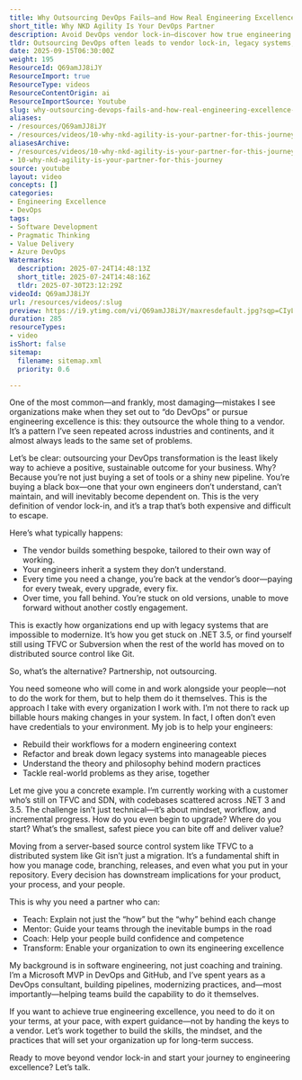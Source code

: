 ```yaml
---
title: Why Outsourcing DevOps Fails—and How Real Engineering Excellence Starts With Your Team
short_title: Why NKD Agility Is Your DevOps Partner
description: Avoid DevOps vendor lock-in—discover how true engineering excellence starts with partnership, not outsourcing. Ready to transform your team?
tldr: Outsourcing DevOps often leads to vendor lock-in, legacy systems, and teams that cannot maintain or evolve their own tools. Real engineering excellence comes from building internal capability through partnership, where experts mentor and guide your team to modernize workflows and systems themselves. Invest in developing your engineers’ skills and mindset so your organization can achieve sustainable progress and avoid costly dependencies.
date: 2025-09-15T06:30:00Z
weight: 195
ResourceId: Q69amJJ8iJY
ResourceImport: true
ResourceType: videos
ResourceContentOrigin: ai
ResourceImportSource: Youtube
slug: why-outsourcing-devops-fails-and-how-real-engineering-excellence-starts-with-your-team
aliases:
- /resources/Q69amJJ8iJY
- /resources/videos/10-why-nkd-agility-is-your-partner-for-this-journey
aliasesArchive:
- /resources/videos/10-why-nkd-agility-is-your-partner-for-this-journey
- 10-why-nkd-agility-is-your-partner-for-this-journey
source: youtube
layout: video
concepts: []
categories:
- Engineering Excellence
- DevOps
tags:
- Software Development
- Pragmatic Thinking
- Value Delivery
- Azure DevOps
Watermarks:
  description: 2025-07-24T14:48:13Z
  short_title: 2025-07-24T14:48:16Z
  tldr: 2025-07-30T23:12:29Z
videoId: Q69amJJ8iJY
url: /resources/videos/:slug
preview: https://i9.ytimg.com/vi/Q69amJJ8iJY/maxresdefault.jpg?sqp=CIyL2sMG&rs=AOn4CLAqAjCqErZza-TnE1FY9R9dVLBveA
duration: 285
resourceTypes:
- video
isShort: false
sitemap:
  filename: sitemap.xml
  priority: 0.6

---
```

One of the most common—and frankly, most damaging—mistakes I see organizations make when they set out to “do DevOps” or pursue engineering excellence is this: they outsource the whole thing to a vendor. It’s a pattern I’ve seen repeated across industries and continents, and it almost always leads to the same set of problems.

Let’s be clear: outsourcing your DevOps transformation is the least likely way to achieve a positive, sustainable outcome for your business. Why? Because you’re not just buying a set of tools or a shiny new pipeline. You’re buying a black box—one that your own engineers don’t understand, can’t maintain, and will inevitably become dependent on. This is the very definition of vendor lock-in, and it’s a trap that’s both expensive and difficult to escape.

Here’s what typically happens:

- The vendor builds something bespoke, tailored to their own way of working.
- Your engineers inherit a system they don’t understand.
- Every time you need a change, you’re back at the vendor’s door—paying for every tweak, every upgrade, every fix.
- Over time, you fall behind. You’re stuck on old versions, unable to move forward without another costly engagement.

This is exactly how organizations end up with legacy systems that are impossible to modernize. It’s how you get stuck on .NET 3.5, or find yourself still using TFVC or Subversion when the rest of the world has moved on to distributed source control like Git.

So, what’s the alternative? Partnership, not outsourcing.

You need someone who will come in and work alongside your people—not to do the work for them, but to help them do it themselves. This is the approach I take with every organization I work with. I’m not there to rack up billable hours making changes in your system. In fact, I often don’t even have credentials to your environment. My job is to help your engineers:

- Rebuild their workflows for a modern engineering context
- Refactor and break down legacy systems into manageable pieces
- Understand the theory and philosophy behind modern practices
- Tackle real-world problems as they arise, together

Let me give you a concrete example. I’m currently working with a customer who’s still on TFVC and SDN, with codebases scattered across .NET 3 and 3.5. The challenge isn’t just technical—it’s about mindset, workflow, and incremental progress. How do you even begin to upgrade? Where do you start? What’s the smallest, safest piece you can bite off and deliver value?

Moving from a server-based source control system like TFVC to a distributed system like Git isn’t just a migration. It’s a fundamental shift in how you manage code, branching, releases, and even what you put in your repository. Every decision has downstream implications for your product, your process, and your people.

This is why you need a partner who can:

- Teach: Explain not just the “how” but the “why” behind each change
- Mentor: Guide your teams through the inevitable bumps in the road
- Coach: Help your people build confidence and competence
- Transform: Enable your organization to own its engineering excellence

My background is in software engineering, not just coaching and training. I’m a Microsoft MVP in DevOps and GitHub, and I’ve spent years as a DevOps consultant, building pipelines, modernizing practices, and—most importantly—helping teams build the capability to do it themselves.

If you want to achieve true engineering excellence, you need to do it on your terms, at your pace, with expert guidance—not by handing the keys to a vendor. Let’s work together to build the skills, the mindset, and the practices that will set your organization up for long-term success.

Ready to move beyond vendor lock-in and start your journey to engineering excellence? Let’s talk.

